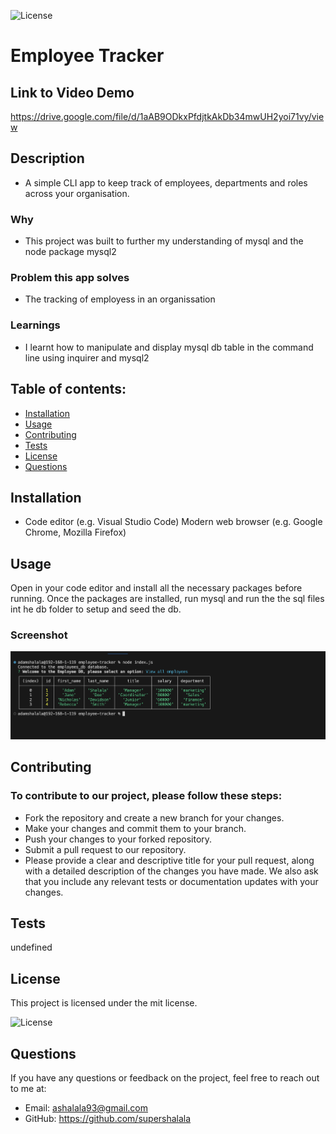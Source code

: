 

![License](https://img.shields.io/badge/License-mit-green.svg)

# Employee Tracker


## Link to Video Demo

https://drive.google.com/file/d/1aAB9ODkxPfdjtkAkDb34mwUH2yoi71vy/view




## Description

- A simple CLI app to keep track of employees, departments and roles across your organisation.

### Why
- This project was built to further my understanding of mysql and the node package mysql2
### Problem this app solves
- The tracking of employess in an organissation
### Learnings
- I learnt how to manipulate and display mysql db table in the command line using inquirer and mysql2



## Table of contents:

- [Installation](#installation)
- [Usage](#usage)
- [Contributing](#contributing)
- [Tests](#tests)
- [License](#license)
- [Questions](#questions)

## Installation

- Code editor (e.g. Visual Studio Code) Modern web browser (e.g. Google Chrome, Mozilla Firefox)

## Usage

Open in your code editor and install all the necessary packages before running. Once the packages are installed, run mysql and run the the sql files int he db folder to setup and seed the db.

### Screenshot 

![The command line Interface of the app](./assets/Screenshot.png)




## Contributing


### To contribute to our project, please follow these steps:

- Fork the repository and create a new branch for your changes.
- Make your changes and commit them to your branch.
- Push your changes to your forked repository.
- Submit a pull request to our repository.
- Please provide a clear and descriptive title for your pull request, along with a detailed description of the changes you have made. We also ask that you include any relevant tests or documentation updates with your changes.


## Tests

undefined

## License

This project is licensed under the mit license.

![License](https://img.shields.io/badge/License-mit-green.svg)


## Questions

If you have any questions or feedback on the project, feel free to reach out to me at:

- Email: ashalala93@gmail.com
- GitHub: https://github.com/supershalala


